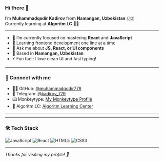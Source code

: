 ### Hi there 👋

I’m **Muhammadqodir Kadirov** from **Namangan, Uzbekistan** 🇺🇿  
Currently learning at **Algoritm LC** 👨‍💻

---

- 🔭 I’m currently focused on mastering **React** and **JavaScript**
- 🌱 Learning frontend development one line at a time
- 💬 Ask me about **JS, React, or UI components**
- 📍 Based in **Namangan, Uzbekistan**
- ⚡ Fun fact: I love clean UI and fast typing!

---

### 🚀 Connect with me

- 🧑‍💻 GitHub: [@muhammadqodir779](https://github.com/muhammadqodir779)
- 📱 Telegram: [@kadirov_779](https://t.me/tasks779)
- ⌨️ Monkeytype: [My Monkeytype Profile](https://monkeytype.com/profile/kadirov7)
- 🏫 Algoritm LC: [Algoritm Learning Center](https://algoritmedu.uz/)

---

<!-- Optional Spotify card or animation -->
<!-- 
<a href="https://github.com/muhammadqodir779">
  <img src="https://spotify-readme-vodiylik.vercel.app/api?scan=true&theme=light&spin=0" alt="Current Spotify Song">
</a>
-->

---

### 🛠️ Tech Stack
![JavaScript](https://img.shields.io/badge/-JavaScript-black?style=flat-square&logo=javascript)
![React](https://img.shields.io/badge/-React-black?style=flat-square&logo=react)
![HTML5](https://img.shields.io/badge/-HTML5-E34F26?style=flat-square&logo=html5&logoColor=white)
![CSS3](https://img.shields.io/badge/-CSS3-1572B6?style=flat-square&logo=css3)

---

_Thanks for visiting my profile! 🌟_

